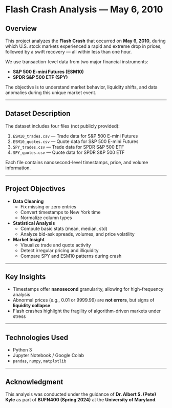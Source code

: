 # Flash Crash Analysis — May 6, 2010

## Overview

This project analyzes the **Flash Crash** that occurred on **May 6, 2010**, during which U.S. stock markets experienced a rapid and extreme drop in prices, followed by a swift recovery — all within less than one hour.

We use transaction-level data from two major financial instruments:
- **S&P 500 E-mini Futures (ESM10)**
- **SPDR S&P 500 ETF (SPY)**

The objective is to understand market behavior, liquidity shifts, and data anomalies during this unique market event.

---

## Dataset Description

The dataset includes four files (not publicly provided):
1. `ESM10_trades.csv` — Trade data for S&P 500 E-mini Futures
2. `ESM10_quotes.csv` — Quote data for S&P 500 E-mini Futures
3. `SPY_trades.csv` — Trade data for SPDR S&P 500 ETF
4. `SPY_quotes.csv` — Quote data for SPDR S&P 500 ETF

Each file contains nanosecond-level timestamps, price, and volume information.

---

## Project Objectives

- **Data Cleaning**
  - Fix missing or zero entries
  - Convert timestamps to New York time
  - Normalize column types
- **Statistical Analysis**
  - Compute basic stats (mean, median, std)
  - Analyze bid-ask spreads, volumes, and price volatility
- **Market Insight**
  - Visualize trade and quote activity
  - Detect irregular pricing and illiquidity
  - Compare SPY and ESM10 patterns during crash

---

## Key Insights

- Timestamps offer **nanosecond** granularity, allowing for high-frequency analysis
- Abnormal prices (e.g., 0.01 or 9999.99) are **not errors**, but signs of **liquidity collapse**
- Flash crashes highlight the fragility of algorithm-driven markets under stress

---

## Technologies Used

- Python 3
- Jupyter Notebook / Google Colab
- `pandas`, `numpy`, `matplotlib`

---

## Acknowledgment

This analysis was conducted under the guidance of **Dr. Albert S. (Pete) Kyle** as part of **BUFN400 (Spring 2024)** at the **University of Maryland**.

